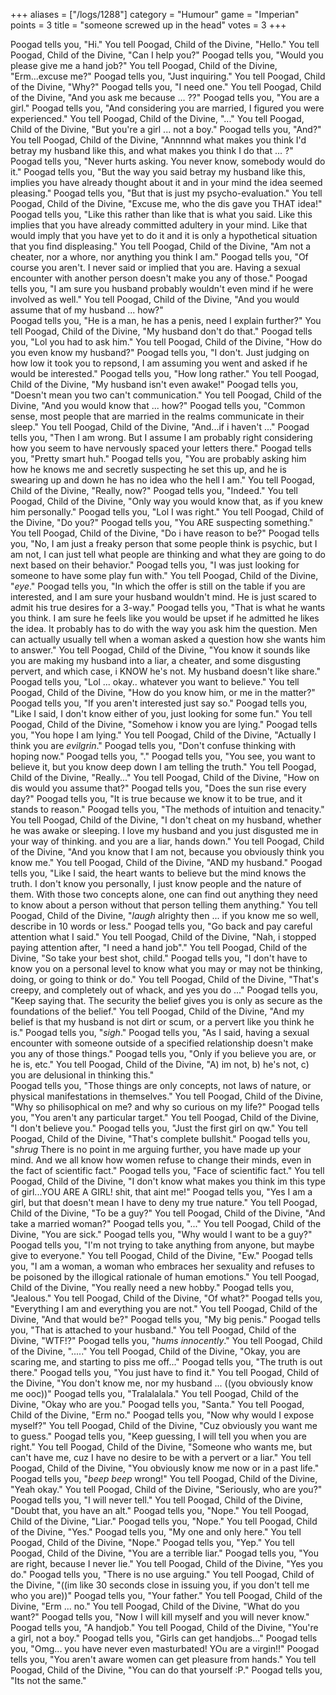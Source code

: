 +++
aliases = ["/logs/1288"]
category = "Humour"
game = "Imperian"
points = 3
title = "someone screwed up in the head"
votes = 3
+++

Poogad tells you, "Hi."
You tell Poogad, Child of the Divine, "Hello."
You tell Poogad, Child of the Divine, "Can I help you?"
Poogad tells you, "Would you please give me a hand job?"
You tell Poogad, Child of the Divine, "Erm...excuse me?"
Poogad tells you, "Just inquiring."
You tell Poogad, Child of the Divine, "Why?"
Poogad tells you, "I need one."
You tell Poogad, Child of the Divine, "And you ask me because ... ??"
Poogad tells you, "You are a girl."
Poogad tells you, "And considering you are married, I figured you were experienced."
You tell Poogad, Child of the Divine, "..."
You tell Poogad, Child of the Divine, "But you're a girl ... not a boy."
Poogad tells you, "And?"
You tell Poogad, Child of the Divine, "Annnnnd what makes you think I'd betray my husband like this, and what makes you think I do that ... ?"
Poogad tells you, "Never hurts asking. You never know, somebody would do it."
Poogad tells you, "But the way you said betray my husband like this, implies you have already thought about it and in your mind the idea seemed pleasing."
Poogad tells you, "But that is just my psycho-evaluation."
You tell Poogad, Child of the Divine, "Excuse me, who the dis gave you THAT idea!"
Poogad tells you, "Like this rather than like that is what you said. Like this implies that you have already committed adultery in your mind. Like that would imply that you have yet to do it and it is only a hypothetical situation that you find displeasing."
You tell Poogad, Child of the Divine, "Am not a cheater, nor a whore, nor anything you think I am."
Poogad tells you, "Of course you aren't. I never said or implied that you are. Having a sexual encounter with another person doesn't make you any of those."
Poogad tells you, "I am sure you husband probably wouldn't even mind if he were involved as well."
You tell Poogad, Child of the Divine, "And you would assume that of my husband ... how?"  
Poogad tells you, "He is a man, he has a penis, need I explain further?"
You tell Poogad, Child of the Divine, "My husband don't do that."
Poogad tells you, "Lol you had to ask him."
You tell Poogad, Child of the Divine, "How do you even know my husband?" 
Poogad tells you, "I don't. Just judging on how low it took you to repsond, I am assuming you went and asked if he would be interested."
Poogad tells you, "How long rather."
You tell Poogad, Child of the Divine, "My husband isn't even awake!"
Poogad tells you, "Doesn't mean you two can't communication."
You tell Poogad, Child of the Divine, "And you would know that ... how?"
Poogad tells you, "Common sense, most people that are married in the realms communicate in their sleep."
You tell Poogad, Child of the Divine, "And...if i haven't ..."
Poogad tells you, "Then I am wrong. But I assume I am probably right considering how you seem to have nervously spaced your letters there."
Poogad tells you, "Pretty smart huh." 
Poogad tells you, "You are probably asking him how he knows me and secretly suspecting he set this up, and he is swearing up and down he has no idea who the hell I am."
You tell Poogad, Child of the Divine, "Really, now?"
Poogad tells you, "Indeed."
You tell Poogad, Child of the Divine, "Only way you would know that, as if you knew him personally."
Poogad tells you, "Lol I was right."
You tell Poogad, Child of the Divine, "Do you?"
Poogad tells you, "You ARE suspecting something."
You tell Poogad, Child of the Divine, "Do i have reason to be?"
Poogad tells you, "No, I am just a freaky person that some people think is psychic, but I am not, I can just tell what people are thinking and what they are going to do next based on their behavior."
Poogad tells you, "I was just looking for someone to have some play fun with."
You tell Poogad, Child of the Divine, "*eye*."
Poogad tells you, "In which the offer is still on the table if you are interested, and I am sure your husband wouldn't mind. He is just scared to admit his true desires for a 3-way."
Poogad tells you, "That is what he wants you think. I am sure he feels like you would be upset if he admitted he likes the idea. It probably has to do with the way you ask him the question. Men can actually usually tell when a woman asked a question how she wants him to answer."
You tell Poogad, Child of the Divine, "You know it sounds like you are making my husband into a liar, a cheater, and some disgusting pervert, and which case, i KNOW he's not. My husband doesn't like share."
Poogad tells you, "Lol ... okay.. whatever you want to believe."
You tell Poogad, Child of the Divine, "How do you know him, or me in the matter?"
Poogad tells you, "If you aren't interested just say so."
Poogad tells you, "Like I said, I don't know either of you, just looking for some fun."
You tell Poogad, Child of the Divine, "Somehow i know you are lying."
Poogad tells you, "You hope I am lying."
You tell Poogad, Child of the Divine, "Actually I think you are *evilgrin*."
Poogad tells you, "Don't confuse thinking with hoping now." 
Poogad tells you, "."
Poogad tells you, "You see, you want to believe it, but you know deep down I am telling the truth."
You tell Poogad, Child of the Divine, "Really..."
You tell Poogad, Child of the Divine, "How on dis would you assume that?"
Poogad tells you, "Does the sun rise every day?"
Poogad tells you, "It is true because we know it to be true, and it stands to reason."
Poogad tells you, "The methods of intuition and tenacity."
You tell Poogad, Child of the Divine, "I don't cheat on my husband, whether he was awake or sleeping. I love my husband and you just disgusted me in your way of thinking. and you are a liar, hands down."
You tell Poogad, Child of the Divine, "And you know that I am not, because you obviously think you know me."
You tell Poogad, Child of the Divine, "AND my husband."
Poogad tells you, "Like I said, the heart wants to believe but the mind knows the truth. I don't know you personally, I just know people and the nature of them. With those two concepts alone, one can find out anything they need to know about a person without that person telling them anything."
You tell Poogad, Child of the Divine, "*laugh* alrighty then ... if you know me so well, describe in 10 words or less."
Poogad tells you, "Go back and pay careful attention what I said."
You tell Poogad, Child of the Divine, "Nah, i stopped paying attention after, "I need a hand job"."
You tell Poogad, Child of the Divine, "So take your best shot, child."
Poogad tells you, "I don't have to know you on a personal level to know what you may or may not be thinking, doing, or going to think or do."
You tell Poogad, Child of the Divine, "That's creepy, and completely out of whack, and yes you do ..."
Poogad tells you, "Keep saying that. The security the belief gives you is only as secure as the foundations of the belief."
You tell Poogad, Child of the Divine, "And my belief is that my husband is not dirt or scum, or a pervert like you think he is."
Poogad tells you, "*sigh*."
Poogad tells you, "As I said, having a sexual encounter with someone outside of a specified relationship doesn't make you any of those things."
Poogad tells you, "Only if you believe you are, or he is, etc."
You tell Poogad, Child of the Divine, "A) im not, b) he's not, c) you are delusional in thinking this."  
Poogad tells you, "Those things are only concepts, not laws of nature, or physical manifestations in themselves."
You tell Poogad, Child of the Divine, "Why so philisophical on me? and why so curious on my life?"
Poogad tells you, "You aren't any particular target."
You tell Poogad, Child of the Divine, "I don't believe you."
Poogad tells you, "Just the first girl on qw."
You tell Poogad, Child of the Divine, "That's complete bullshit."
Poogad tells you, "*shrug* There is no point in me arguing further, you have made up your mind. And we all know how women refuse to change their minds, even in the fact of scientific fact."
Poogad tells you, "Face of scientific fact."
You tell Poogad, Child of the Divine, "I don't know what makes you think im this type of girl...YOU ARE A GIRL! shit, that aint me!"
Poogad tells you, "Yes I am a girl, but that doesn't mean I have to deny my true nature."
You tell Poogad, Child of the Divine, "To be a guy?"
You tell Poogad, Child of the Divine, "And take a married woman?"
Poogad tells you, "..."
You tell Poogad, Child of the Divine, "You are sick."
Poogad tells you, "Why would I want to be a guy?"
Poogad tells you, "I'm not trying to take anything from anyone, but maybe give to everyone."
You tell Poogad, Child of the Divine, "Ew."
Poogad tells you, "I am a woman, a woman who embraces her sexuality and refuses to be poisoned by the illogical rationale of human emotions."
You tell Poogad, Child of the Divine, "You really need a new hobby."
Poogad tells you, "Jealous."
You tell Poogad, Child of the Divine, "Of what?"
Poogad tells you, "Everything I am and everything you are not."
You tell Poogad, Child of the Divine, "And that would be?"
Poogad tells you, "My big penis."
Poogad tells you, "That is attached to your husband."
You tell Poogad, Child of the Divine, "WTF!?"
Poogad tells you, "*hums innocently*."
You tell Poogad, Child of the Divine, "....."
You tell Poogad, Child of the Divine, "Okay, you are scaring me, and starting to piss me off..."
Poogad tells you, "The truth is out there."
Poogad tells you, "You just have to find it."
You tell Poogad, Child of the Divine, "You don't know me, nor my husband ... ((you obviously know me ooc))"
Poogad tells you, "Tralalalala."
You tell Poogad, Child of the Divine, "Okay who are you."
Poogad tells you, "Santa."
You tell Poogad, Child of the Divine, "Erm no."
Poogad tells you, "Now why would I expose myself?"
You tell Poogad, Child of the Divine, "Cuz obviously you want me to guess."
Poogad tells you, "Keep guessing, I will tell you when you are right."
You tell Poogad, Child of the Divine, "Someone who wants me, but can't have me, cuz I have no desire to be with a pervert or a liar."
You tell Poogad, Child of the Divine, "You obviously know me now or in a past life." 
Poogad tells you, "*beep beep* wrong!"
You tell Poogad, Child of the Divine, "Yeah okay."
You tell Poogad, Child of the Divine, "Seriously, who are you?"
Poogad tells you, "I will never tell."
You tell Poogad, Child of the Divine, "Doubt that, you have an alt."
Poogad tells you, "Nope."
You tell Poogad, Child of the Divine, "Liar."
Poogad tells you, "Nope."
You tell Poogad, Child of the Divine, "Yes."
Poogad tells you, "My one and only here."
You tell Poogad, Child of the Divine, "Nope."
Poogad tells you, "Yep."
You tell Poogad, Child of the Divine, "You are a terrible liar."
Poogad tells you, "You are right, because I never lie."
You tell Poogad, Child of the Divine, "Yes you do."
Poogad tells you, "There is no use arguing."
You tell Poogad, Child of the Divine, "((im like 30 seconds close in issuing you, if you don't tell me who you are))"
Poogad tells you, "Your father."
You tell Poogad, Child of the Divine, "Erm ... no."
You tell Poogad, Child of the Divine, "What do you want?"
Poogad tells you, "Now I will kill myself and you will never know."
Poogad tells you, "A handjob."
You tell Poogad, Child of the Divine, "You're a girl, not a boy."
Poogad tells you, "Girls can get handjobs..."
Poogad tells you, "Omg... you have never even masturbated! YOu are a virgin!!" 
Poogad tells you, "You aren't aware women can get pleasure from hands."
You tell Poogad, Child of the Divine, "You can do that yourself :P."
Poogad tells you, "Its not the same."
